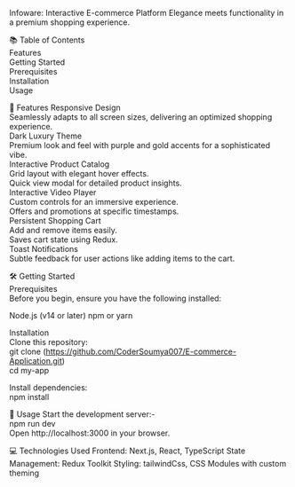 Infoware: Interactive E-commerce Platform
Elegance meets functionality in a premium shopping experience.



📚 Table of Contents  
Features  
Getting Started  
Prerequisites  
Installation  
Usage  


🌟 Features
Responsive Design  
Seamlessly adapts to all screen sizes, delivering an optimized shopping experience.  
Dark Luxury Theme  
Premium look and feel with purple and gold accents for a sophisticated vibe.  
Interactive Product Catalog  
Grid layout with elegant hover effects.  
Quick view modal for detailed product insights.  
Interactive Video Player  
Custom controls for an immersive experience.  
Offers and promotions at specific timestamps.  
Persistent Shopping Cart  
Add and remove items easily.  
Saves cart state using Redux.  
Toast Notifications  
Subtle feedback for user actions like adding items to the cart.  


🛠️ Getting Started  
Prerequisites  
Before you begin, ensure you have the following installed:  

Node.js (v14 or later)
npm or yarn

Installation  
Clone this repository:  
git clone (https://github.com/CoderSoumya007/E-commerce-Application.git)  
cd my-app  

Install dependencies:  
npm install

🚀 Usage
Start the development server:-  
npm run dev  
Open http://localhost:3000 in your browser.  


💻 Technologies Used
Frontend: Next.js, React, TypeScript
State Management: Redux Toolkit
Styling: tailwindCss, CSS Modules with custom theming
